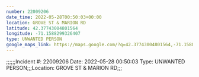 ```yaml
---
number: 22009206
date_time: 2022-05-28T00:50:03+00:00
location: GROVE ST & MARION RD
latitude: 42.37743004801564
longitude: -71.1588299326407
type: UNWANTED PERSON
google_maps_link: https://maps.google.com/?q=42.37743004801564,-71.1588299326407
---
```


;;;;;;Incident #: 22009206  Date: 2022-05-28 00:50:03   Type: UNWANTED PERSON;;;Location: GROVE ST & MARION RD;;;
